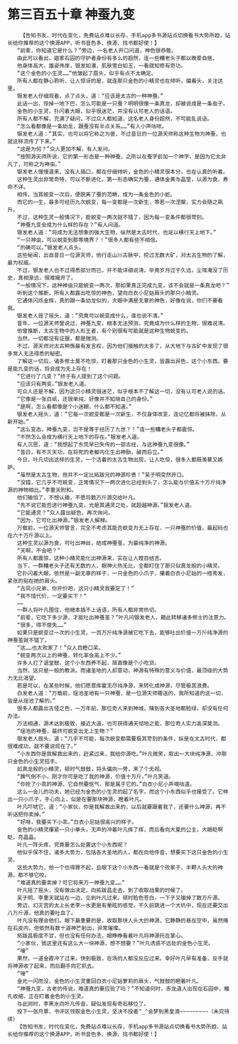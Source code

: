 # 第三百五十章 神蚕九变
        【告知书友，时代在变化，免费站点难以长存，手机app多书源站点切换看书大势所趋，站长给你推荐的这个换源APP，听书音色多、换源、找书都好使！】
       “前辈，你知道它是什么？”旁边，一名老人开口问道，神色很恭敬。
       由此可以看出，姬家石园的守护者身份有多么的超然，连一些糟老头子都以晚辈自居。
       他身体高大，雄姿伟岸，银发如瀑，肌肤雪白如玉，一看就知修有奇功。
       “这个金色的小生灵……”他皱起了眉头，似乎有点不太确定。
       所有人都在静心聆听，让人惊讶的是，就连那只金色的小精灵也在倾听，偏着头，关注这里。
       银发老人仔细观看，点了点头，道：“应该是太古的一种神蚕。”
       此话一出，惊掉一地下巴，怎么可能是一只蚕？明明很像一条真龙，却被说成是一条虫子。
       金色的小生灵，扑闪着大眼，似乎很迷茫，并没有认可老人的话语。
       所有人都不解，充满了疑问，不过众人都知道，这名老人身份超然，不可能乱说话。
       “怎么看都像是一条幼龙，跟蚕没有半点关系……”有人小声咕哝。
       银发老人道：“其实，也可以将它称之为兽，不过昔日的一位源天师称这种生物为神蚕，也就这样流传了下来。”
       “这是为何？”众人更加不解，有人发问。
       “按照源天师所说，它的第一形态是一种神蚕，之所以在蚕字前加一个神字，是因为它太非凡了，可称之为神虫。”
       银发老人慢慢道来，没有人插口，都在仔细倾听，金色的小精灵很本分，也在认真的听着。
       这种生灵出非常奇特，可以不断进化，第一形态确实为蚕，通体金黄与晶莹，以源为食，寿命不详。
       相传，当其蜕变一次后，便脱离了蚕的范畴，成为一条金色的小蛇。
       而它的一生，最多可经历九次蜕变，每一变都是一次新生，等若一次涅槃，实力会随之飙升。
       不过，这种生灵一般情况下，能蜕变一两次就不错了，因为每一变条件都很苛刻。
       “神蚕九变会成为什么样的存在？”有人问道。
       银发老人道：“将成为无法想象的强大生物，纵然是太古时代，也足以横行天上地下。”
       “一只神虫，可以蜕变到那等境界？！”很多人都有些不相信。
       “的确可以。”银发老人点头。
       这些秘闻，出自昔日一位源天师，他行走山川古脉中，挖过无数大矿，对太古生物的了解，最为权威。
       不过，银发老人也不过得悉部分而已，并不能详细说清，毕竟岁月过于久远，尘埃淹没了历史，真相渐远，很难揭开了。
       “一般情况下，这种神虫只能蜕变一两次，那如果真正完成九变，该不会就是一条真龙吧？”
       听到这个推断，所有人都露出吃惊的神色，望向白衣小尼姑肩头的那只小精灵。
       它通体闪烁金辉，真的跟一条幼龙似的，大眼中满是无辜的神色，好像在说，你们不要看我。
       银发老人摇了摇头，道：“究竟可以蜕变成什么，谁也说不清。”
       昔年，一位源天师曾说过，神蚕九变，根本无法预测，究竟成为什么样的生物，很难说清。
       他曾推断，太古生物中的人形王者，有个别很有可能就是这种生物蜕变的。
       当然，一切都没有证据，都是揣测。
       不过，源天师对太古种族最有发言权，因为他们接触的太多了，从大地下与古矿中发现了很多常人无法得悉的秘密。
       了解这一切后，诸多修士莫不吃惊，盯着那只金色的小生灵，皆露出异色，这个小东西，要是能九变的话，将会成为无上存在！
       “它进行了几变？”终于有人提到了这个问题。
       “应该只有两变。”银发老人道。
       可众人还是不解，因为这只小精灵很迷茫，似乎根本不了解这一切，没有认可老人说的话。
       “它像是一张白纸，还很单纯，好像并不知晓自己的身份。”
       “是啊，怎么看都像是个小迷糊，什么都不知道。”
       银发老人摇头，道：“它每一次蜕变都是一次新生，不仅身体改变，连记忆都将被抹除，从新开始。”
       “这么变态，神蚕九变，岂不是等于经历了九世？！”连一些糟老头子都震惊。
       “不然怎么会成为横行天上地下的存在。”银发老人道。
       有人沉思，道：“我想起了东荒早已失传的一部古经，与这神蚕九变很像。”
       “昔日，有不灭天功，在将死的老躯内化生出神胎，破而后立。”
       今日，叶凡切出这样的生灵，一个活着的太古生物出现，让人吃惊，很多人都既羡慕又嫉妒。
       “虽然是太古生物，但并不一定比拓跋兄的神源珍贵！”吴子明突然开口。
       “没错，它几乎不可蜕变，正常情况下一两次进化已经到头了，怎么能与价值五十万斤纯净源的神物相比。”李重天附和。
       他们输怕了，不想认输，不愿将数万斤源交给叶凡。
       “先不说它能否进行神蚕九变，光是其通灵之处，就超越神源。”银发老人道。
       “它能通灵？”众人露出疑色，再次询问。
       “因为，它可化出神源。”银发老人解释。
       万载前，一位源天师曾言，完全不考虑其能否蜕变为无上存在，一只神蚕的价值，最起码也在六十万斤源以上。
       这种生灵以源为食，可吐出神丝，结成神蚕茧，为最纯净的神源。
       “天啊，不会吧？”
       所有人都震惊，这种小精灵能化出神源来，实在让人瞠目结舌。
       当下，一群糟老头子还有无数的人，眼神火热无比，全都盯住了那只似真龙般的小精灵。
       它扑闪着大眼，依然是一副无辜的样子，一只金色的小爪子，攥着白衣小尼姑的一绺秀发，紧张的贴在她的肩头。
       “古风小兄弟，你开价吧，这只小精灵我要定了！”
       “我不惜代价，一定要买下！“
       ……
       一群人将叶凡围住，他根本插不上话语，所有人都非常热切。
       “前辈，它吃下多少源，才能吐出神蚕茧？”叶凡问银发老人，藉此转移诸多修士的注意力。
       “很多，得不偿失……”
       如果只是蜕变过一次的小生灵，一百万斤纯净源被它吃下去，能够吐出价值一万斤纯净源的神蚕茧就不错了。
       “这……也太败家了！”众人目瞪口呆。
       “蜕变两次以上的神蚕，转化率会高上不少。”
       许多人打了退堂鼓，这个小东西养不起，简直像是个小吃货。
       当然，这只是一般的教派。而诸圣地的人却意动，神源有特殊的意义与价值，最顶级的大势力无比渴望。
       若是可以，在某些时候，他们愿意挥霍无尽纯净源，来转化成神源，尽管极其浪费。
       白发老人道：“万载前，瑶池圣地有一只神蚕，是一位源天师赠送的，我所知道的这一切，皆是从瑶池了解的。”
       很多人都露出古怪之色，一万年前，那位奇人来到神城，赌到各大圣地都脸绿，却没有任何办法。
       万法相通，源术达到极致，接近大道，也可获得通天彻地之能，那位奇人实力高深莫测。
       “瑶池的神蚕，最终可蜕变出无上生物？”
       银发老人摇头，道；“几乎不可能，每次蜕变都需要极其苛刻的条件，纵是在太古时代，都很难成功，就不要说现在了。”
       “小东西你是我解救出来的，赶紧过来，我给你源吃。”叶凡微笑，取出一大块纯净源，冲那只金色的小生灵招手。
       如真龙般的小精灵，顿时气鼓鼓，将头偏向一旁，来了个无视。
       “脾气倒不小，刚才你可是吃了我的神源，价值十万斤。”叶凡笑道。
       “你抢了小乖的神源，它自然要怄气，那是属于它的。”白衣小尼小声嘀咕道。
       这么一会儿的功夫，她已经为金色的小生灵的起了名字，而这个小东西似乎也接受了。它伸出一只小爪子，手心向上，似是在要那块神源，瞪着叶凡。
       叶凡吓唬它，道：“小家伙，你是我解救出来的，以后就要跟着我了，还要什么神源，再不听话把你卖掉。”
       “好呀，我要买下小乖。”白衣小尼姑很高兴的样子。
       金色的小精灵攥紧一只小拳头，无声的冲着叶凡挥了挥，而后看向大夏的公主，大眼眨啊眨，亮晶晶。
       叶凡一阵头疼，究竟要怎么处置这个小东西呢？
       他似乎保不住，诸多大势力，包括各大圣地的人，都在向他传音，想要买下这只金色的小生灵。
       这些大势力，他一个也得罪不起，且眼下这个小东西一看就是个败家子，半颗人头大的神源，都不够它咬。
       “难道真的要卖掉？可它将来万一神蚕九变……”
       叶凡摇了摇头，没有做出决定，向拓跋昌走去，到了收取战果的时候了。
       吴子明、李重天就站在一边，见到叶凡过来，顿时脸色苍白，一下子又输掉了数万斤源。
       旁边，幻灭宫的太上长老李一水更是有晕眩的感觉，不久前跳进一个大坑中，现在还要交出八万斤源，他真的要吐血了。
       叶凡没有理会他们，眼下最重要的是，收取那块人头大的神源，它静静的悬在空中，虽然掩在石皮内，但依然有数十道神芒射出，异常璀璨。
       拓跋昌极度不甘，但也没有任何办法，眼睁睁看着叶凡将神源托在掌心。
       “小家伙，我这里还有这么大一块神源，想不想要？”叶凡诱惑不远处的金色小生灵。
       “嗖”
       果然，一道金霞冲了过来，快到极致，在场的人都没反应过来。幸好叶凡早有准备，反手就将神源收了起来，而后翻手向它抓去。
       “嗖”
       金光一闪而没，金色的小生灵重回白衣小尼姑萝莉的肩头，气鼓鼓的瞪着叶凡。
       “神蚕九变，古老的传说，难道真的要应验了吗？”不知道何时，赤龙道人出现在石园中，瞳孔收缩，正在盯着金色的小生灵。
       与此同时，李黑水向叶凡传音，疑似发现有奇石移位了。
       投下一张月票，书评区领取金色小生灵，坚决不投者^_^会梦到黑皇滴~~~~~~~~~（未完待续）
       【告知书友，时代在变化，免费站点难以长存，手机app多书源站点切换看书大势所趋，站长给你推荐的这个换源APP，听书音色多、换源、找书都好使！】